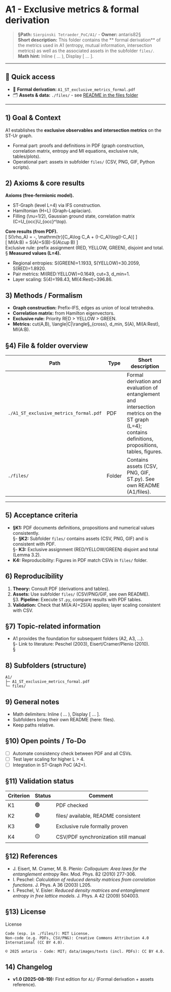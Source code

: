# A1 - Exclusive metrics & formal derivation

> **§Path:** `Sierpinski Tetraeder_PoC/A1/` - **Owner:** antaris82§  
> **Short description:** This folder contains the ** formal derivation** of the metrics used in A1 (entropy, mutual information, intersection metrics) as well as the associated assets in the subfolder `files/`.  
> **Math hint:** Inline \( … \), Display \[ … \].

---

## 🔗 Quick access
- 📄 **Formal derivation:** `A1_ST_exclusive_metrics_formal.pdf`
- 🗂 **Assets & data:** `./files/` - see [README in the files folder](./files/README.md)

---

## 1) Goal & Context
A1 establishes the **exclusive observables and intersection metrics** on the ST-Ur graph.  
- Formal part: proofs and definitions in PDF (graph construction, correlation matrix, entropy and MI equations, exclusive rule, tables/plots).  
- Operational part: assets in subfolder `files/` (CSV, PNG, GIF, Python scripts).

## 2) Axioms & core results
**Axioms (free-fermionic model).**  
- ST-Graph (level L=4) via IFS construction.  
- Hamiltonian \(H=L\) (Graph-Laplacian).  
- Filling \(\nu=1/2\), Gaussian ground state, correlation matrix \(C=U_{occ}U_{occ}^\top\).  

**Core results (from PDF).**  
\[ S(\rho_A) = -\, \mathrm{tr}[C_A\log C_A + (I-C_A)\log(I-C_A)] \]  
\[ MI(A:B) = S(A)+S(B)-S(A\cup B) \]  
Exclusive rule: prefix assignment (RED, YELLOW, GREEN), disjoint and total.  
§
**Measured values (L=4).**  
- Regional entropies: S(GREEN)=1.1933, S(YELLOW)=30.2059, S(RED)=1.8920.  
- Pair metrics: MI(RED:YELLOW)=0.1649, cut=3, d_min=1.  
- Layer scaling: S(4)=198.43, MI(4:Rest)=396.86.

## 3) Methods / Formalism
- **Graph construction:** Prefix-IFS, edges as union of local tetrahedra.  
- **Correlation matrix:** from Hamilton eigenvectors.  
- **Exclusive rule:** Priority RED > YELLOW > GREEN.  
- **Metrics:** cut(A,B), \langle|C|\rangle§_{cross}, d_min, S(A), MI(A:Rest), MI(A:B).

## §4) File & folder overview
| Path | Type | Short description |
|---|---|---|
| `./A1_ST_exclusive_metrics_formal.pdf` | PDF | Formal derivation and evaluation of entanglement and intersection metrics on the ST graph (L=4); contains definitions, propositions, tables, figures. |
| `./files/` | Folder | Contains assets (CSV, PNG, GIF, ST.py). See own README (A1/files). |

---

## 5) Acceptance criteria
- **§K1:** PDF documents definitions, propositions and numerical values consistently.  
§- **§K2:** Subfolder `files/` contains assets (CSV, PNG, GIF) and is consistent with PDF.  
§- **K3:** Exclusive assignment (RED/YELLOW/GREEN) disjoint and total (Lemma 3.2).  
- **K4:** Reproducibility: Figures in PDF match CSVs in `files/` folder.

## 6) Reproducibility
1. **Theory:** Consult PDF (derivations and tables).  
2. **Assets:** Use subfolder `files/` (CSV/PNG/GIF, see own README).  
§3. **Pipeline:** Execute `ST.py`, compare results with PDF tables.  
4. **Validation:** Check that MI(A:A)=2S(A) applies; layer scaling consistent with CSV.

## §7) Topic-related information
- A1 provides the foundation for subsequent folders (A2, A3, ...).  
§- Link to literature: Peschel (2003), Eisert/Cramer/Plenio (2010).  
§
## 8) Subfolders (structure)
```
A1/
├─ A1_ST_exclusive_metrics_formal.pdf
└─ files/
```

## 9) General notes
- Math delimiters: Inline \( … \), Display \[ … \].  
- Subfolders bring their own README (here: files).  
- Keep paths relative.

## §10) Open points / To-Do
- [ ] Automate consistency check between PDF and all CSVs.  
- [ ] Test layer scaling for higher L > 4.  
- [ ] Integration in ST-Graph PoC (A2+).

## §11) Validation status
| Criterion | Status | Comment |
|---|---|---|
| K1 | 🟢 | PDF checked |
| K2 | 🟢 | files/ available, README consistent |
| K3 | 🟢 | Exclusive rule formally proven |
| K4 | 🟡 | CSV/PDF synchronization still manual |

## §12) References
- J. Eisert, M. Cramer, M. B. Plenio: *Colloquium: Area laws for the entanglement entropy* Rev. Mod. Phys. 82 (2010) 277-306.  
- I. Peschel: *Calculation of reduced density matrices from correlation functions*. J. Phys. A 36 (2003) L205.  
- I. Peschel, V. Eisler: *Reduced density matrices and entanglement entropy in free lattice models*. J. Phys. A 42 (2009) 504003.

## §13) License
License

    Code (esp. in ./files/): MIT License.
    Non-code (e.g. PDFs, CSV/PNG): Creative Commons Attribution 4.0 International (CC BY 4.0).

    © 2025 antaris - Code: MIT; data/images/texts (incl. PDFs): CC BY 4.0.

## 14) Changelog
- **v1.0 (2025-08-19):** First edition for `A1/` (Formal derivation + assets reference).
